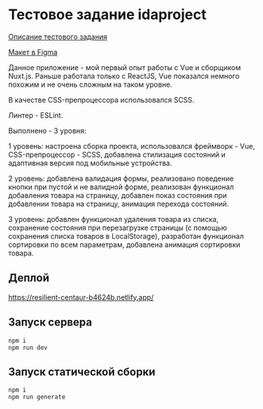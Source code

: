 # Тестовое задание idaproject

[Описание тестового задания](https://idaproject.notion.site/Frontend-developer-test-9b834d020d8f406f851479791209beef)

[Макет в Figma](https://www.figma.com/file/kIuVw6nSk218pi9iE98iq5/Junior-frontend-developer-test?node-id=4%3A365)

Данное приложение - мой первый опыт работы с Vue и сборщиком Nuxt.js. Раньше работала только с ReactJS, Vue показался немного похожим и не очень сложным на таком уровне. 

В качестве CSS-препроцессора использовался SCSS.

Линтер - ESLint.

Выполнено - 3 уровня:

1 уровень: настроена сборка проекта, использовался фреймворк - Vue, CSS-препроцессор - SCSS, добавлена стилизация состояний и адаптивная версия под мобильные устройства.

2 уровень: добавлена валидация формы, реализовано поведение кнопки при пустой и не валидной форме, реализован функционал добавления товара на страницу, добавлен показ состояния при добавлении товара на страницу, анимация перехода состояний.

3 уровень: добавлен функционал удаления товара из списка, сохранение состояния при перезагрузке страницы (с помощью сохранения списка товаров в LocalStorage), разработан функционал сортировки по всем параметрам, добавлена анимация сортировки товара.

## Деплой
https://resilient-centaur-b4624b.netlify.app/

## Запуск сервера
```
npm i
npm run dev
```

## Запуск статической сборки
```
npm i
npm run generate
```
